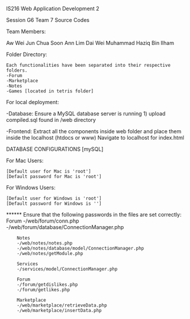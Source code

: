 IS216 Web Application Development 2 

Session G6 Team 7 Source Codes

Team Members:

Aw Wei Jun
Chua Soon Ann
Lim Dai Wei
Muhammad Haziq Bin Ilham




Folder Directory:

    Each functionalities have been separated into their respective folders.
    -Forum
    -Marketplace
    -Notes
    -Games [located in tetris folder]

  

For local deployment:

-Database: 
    Ensure a MySQL database server is running
    1) upload compiled.sql found in /web directory

-Frontend:
    Extract all the components inside web folder and place them inside the localhost (htdocs or www)
    Navigate to localhost for index.html






DATABASE CONFIGURATIONS [mySQL]

For Mac Users:

    [Default user for Mac is 'root']
    [Default password for Mac is 'root']

  
For Windows Users:

    [Default user for Windows is 'root']
    [Default password for Windows is '']





******    Ensure that the following passwords in the files are set correctly:
        Forum
        -/web/forum/conn.php
        -/web/forum/database/ConnectionManager.php 

        Notes
        -/web/notes/notes.php
        -/web/notes/database/model/ConnectionManager.php
        -/web/notes/getModule.php  

        Services
        -/services/model/ConnectionManager.php

        Forum
        -/forum/getdislikes.php
        -/forum/getlikes.php

        Marketplace
        -/web/marketplace/retrieveData.php
        -/web/marketplace/insertData.php
